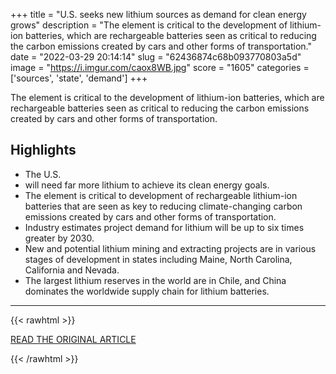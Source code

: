 +++
title = "U.S. seeks new lithium sources as demand for clean energy grows"
description = "The element is critical to the development of lithium-ion batteries, which are rechargeable batteries seen as critical to reducing the carbon emissions created by cars and other forms of transportation."
date = "2022-03-29 20:14:14"
slug = "62436874c68b093770803a5d"
image = "https://i.imgur.com/caox8WB.jpg"
score = "1605"
categories = ['sources', 'state', 'demand']
+++

The element is critical to the development of lithium-ion batteries, which are rechargeable batteries seen as critical to reducing the carbon emissions created by cars and other forms of transportation.

## Highlights

- The U.S.
- will need far more lithium to achieve its clean energy goals.
- The element is critical to development of rechargeable lithium-ion batteries that are seen as key to reducing climate-changing carbon emissions created by cars and other forms of transportation.
- Industry estimates project demand for lithium will be up to six times greater by 2030.
- New and potential lithium mining and extracting projects are in various stages of development in states including Maine, North Carolina, California and Nevada.
- The largest lithium reserves in the world are in Chile, and China dominates the worldwide supply chain for lithium batteries.

---

{{< rawhtml >}}
  <p class="article-category">
    <a target="_blank" href="https://www.pbs.org/newshour/economy/u-s-seeks-new-lithium-sources-as-demand-for-clean-energy-grows">READ THE ORIGINAL ARTICLE</a>
  </p>
{{< /rawhtml >}}
